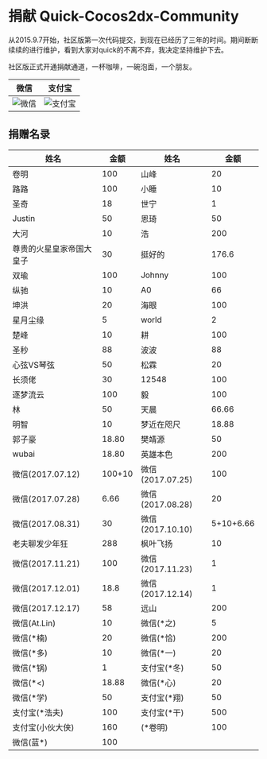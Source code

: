 # 捐献 Quick-Cocos2dx-Community

从2015.9.7开始，社区版第一次代码提交，到现在已经历了三年的时间。期间断断续续的进行维护，看到大家对quick的不离不弃，我决定坚持维护下去。

社区版正式开通捐献通道，一杯咖啡，一碗泡面，一个朋友。

|微信|支付宝|
|----|---|
| ![微信](./wechat.png) | ![支付宝](./alipay.png) |

## 捐赠名录

|姓名|金额|姓名|金额|
|----|---|----|---|
| 卷明 | 100 | 山峰 | 20 |
| 路路 | 100 | 小睡 | 10 |
| 圣奇 | 18 | 世宁 | 1 |
| Justin | 50 | 恩琦 | 50 |
| 大河 | 10 | 浩 | 200 |
| 尊贵的火星皇家帝国大皇子 | 30 | 挺好的 | 176.6 |
| 双瑜 | 100 | Johnny | 100 |
| 纵驰 | 10 | A0 | 66 |
| 坤洪 | 20 | 海眼 | 100 |
| 星月尘缘 | 5 | world | 2 |
| 楚峰 | 10 | 耕 | 100 |
| 圣秒 | 88 | 波波 | 88 |
| 心弦VS琴弦 | 50 | 松霖 | 20 |
| 长须佬 | 30 | 12548 | 100 |
| 逐梦流云 | 100 | 毅 | 100 |
| 林 | 50 | 天晨 | 66.66 |
| 明智 | 10 | 梦近在咫尺 | 18.88 |
| 郭子豪 | 18.80 | 樊靖源 | 50 |
| wubai | 18.80 | 英雄本色 | 200 |
| 微信(2017.07.12) | 100+10 | 微信(2017.07.25)  | 100 |
| 微信(2017.07.28) | 6.66 | 微信(2017.08.28) | 20 |
| 微信(2017.08.31) | 30 | 微信(2017.10.10) | 5+10+6.66 |
| 老夫聊发少年狂 | 288 | 枫叶飞扬 | 10 |
| 微信(2017.11.21) | 100 | 微信(2017.11.23) | 1 |
| 微信(2017.12.01) | 18.8 | 微信(2017.12.14) | 1 |
| 微信(2017.12.17) | 58 | 远山 | 200 |
| 微信(At.Lin) | 10 | 微信(\*之) | 5 |
| 微信(\*楠) | 20 | 微信(\*恰) | 200 |
| 微信(\*多) | 10 | 微信(\*一) | 20 |
| 微信(\*锅) | 1 | 支付宝(\*冬) | 50 |
| 微信(\*<) | 18.88 | 微信(\*心) | 20 |
| 微信(\*学) | 50 | 支付宝(\*翔) | 50 |
| 支付宝(\*浩夫) | 100 | 支付宝(\*干) | 500 |
| 支付宝(小伙大侠) | 160 | (\*卷明) | 100 |
| 微信(蓝*) | 100 |  |  |